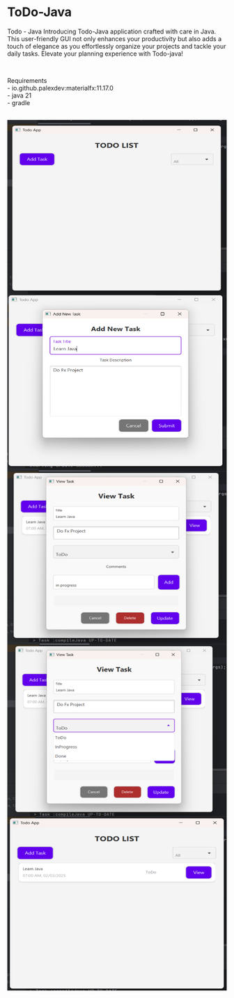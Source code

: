 # ToDo-Java
<htmL>
<head>
<body>
<p id ="myText" align="left">Todo - Java
Introducing Todo-Java application crafted with care in Java. This user-friendly GUI not only enhances your productivity but also adds a touch of elegance as you effortlessly organize your projects and tackle your daily tasks. Elevate your planning experience with Todo-java! </p>
<br>

<p1 id="myText2"> Requirements </p1>
<br>
<p2 id="myText3"> - io.github.palexdev:materialfx:11.17.0  </p2>
<br>
<p3 id="myText4"> - java 21  </p2> 
<br>
<p4 id="myText5"> - gradle  </p2> 
<br>
<br>
<div>
  <img align="center" width="700" height="400" src="https://github.com/Matekotw/scr-todo-java/blob/main/1a.png">
  <img align="center" width="700" height="400" src="https://github.com/Matekotw/scr-todo-java/blob/main/2.png">
  <img align="center" width="700" height="400" src="https://github.com/Matekotw/scr-todo-java/blob/main/3a.png">
  <img align="center" width="700" height="400" src="https://github.com/Matekotw/scr-todo-java/blob/main/4a.png">
  <img align="center" width="700" height="400" src="https://github.com/Matekotw/scr-todo-java/blob/main/5a.png">
</div>
</body>
</head>
</htmL>
